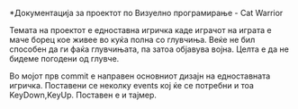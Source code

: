 *Документација за проектот по Визуелно програмирање - Cat Warrior

<p>Темата на проектот е едноставна игричка каде играчот на играта е маче борец кое живее во куќа полна со глувчиња. Веќе не бил способен да ги фаќа глувчињата, па затоа објавува војна. Целта е да не бидеме погодени од глувче.</p>

<p>Во мојот прв commit е направен основниот дизајн на едноставната игричка. Поставени се неколку events кој ќе се потребни и тоа KeyDown,KeyUp. Поставен е и тајмер.</p>
